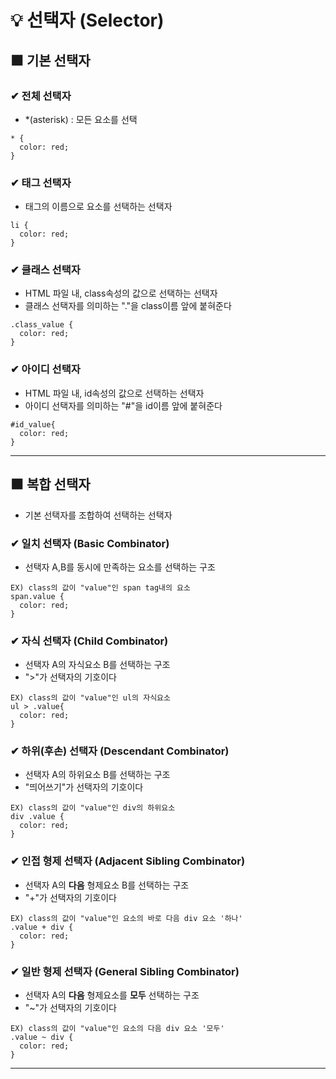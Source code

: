 # 💡 선택자 (Selector)

## ⬛ 기본 선택자

### ✔ 전체 선택자

- *(asterisk) : 모든 요소를 선택

```
* {
  color: red;
}
```

### ✔ 태그 선택자

- 태그의 이름으로 요소를 선택하는 선택자

```
li {
  color: red;
}
```

### ✔ 클래스 선택자

- HTML 파일 내, class속성의 값으로 선택하는 선택자
- 클래스 선택자를 의미하는 "."을 class이름 앞에 붙혀준다

```
.class_value {
  color: red;
}
```

### ✔ 아이디 선택자

- HTML 파일 내, id속성의 값으로 선택하는 선택자
- 아이디 선택자를 의미하는 "#"을 id이름 앞에 붙혀준다

```
#id_value{
  color: red;
}

```

---

## ⬛ 복합 선택자
- 기본 선택자를 조합하여 선택하는 선택자

### ✔ 일치 선택자 (Basic Combinator)
- 선택자 A,B를 동시에 만족하는 요소를 선택하는 구조

```
EX) class의 값이 "value"인 span tag내의 요소
span.value {
  color: red;
}
```

### ✔ 자식 선택자 (Child Combinator)
- 선택자 A의 자식요소 B를 선택하는 구조
- ">"가 선택자의 기호이다

```
EX) class의 값이 "value"인 ul의 자식요소
ul > .value{
  color: red;
}
```

### ✔ 하위(후손) 선택자 (Descendant Combinator)
- 선택자 A의 하위요소 B를 선택하는 구조
- "띄어쓰기"가 선택자의 기호이다

```
EX) class의 값이 "value"인 div의 하위요소
div .value {
  color: red;
}
``` 

### ✔ 인접 형제 선택자 (Adjacent Sibling Combinator)
- 선택자 A의 **다음** 형제요소 B를 선택하는 구조
- "+"가 선택자의 기호이다

```
EX) class의 값이 "value"인 요소의 바로 다음 div 요소 '하나'
.value + div {
  color: red;
}
```

### ✔ 일반 형제 선택자 (General Sibling Combinator)
- 선택자 A의 **다음** 형제요소를 **모두** 선택하는 구조
- "~"가 선택자의 기호이다

```
EX) class의 값이 "value"인 요소의 다음 div 요소 '모두'
.value ~ div {
  color: red;
}
```

---
